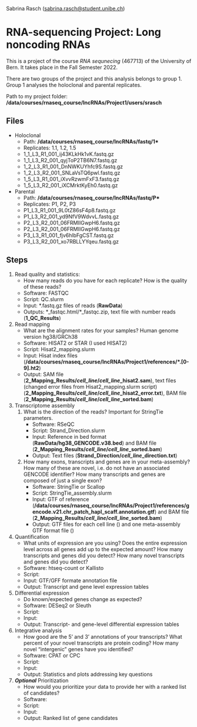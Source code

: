 Sabrina Rasch (sabrina.rasch@student.unibe.ch)

# RNA-sequencing Project: Long noncoding RNAs

This is a project of the course *RNA sequnecing* (467713) of the University of Bern. It takes place in the Fall Semester 2022.

There are two groups of the project and this analysis belongs to group 1. Group 1 analyses the holoclonal and parental replicates.

Path to my project folder: **/data/courses/rnaseq_course/lncRNAs/Project1/users/srasch**

## Files

* Holoclonal
    * Path: **/data/courses/rnaseq_course/lncRNAs/fastq/1\***
    * Replicates: 1.1, 1.2, 1.5
    * 1_1_L3_R1_001_ij43KLkHk1vK.fastq.gz
    * 1_1_L3_R2_001_qyjToP2TB6N7.fastq.gz
    * 1_2_L3_R1_001_DnNWKUYhfc9S.fastq.gz
    * 1_2_L3_R2_001_SNLaVsTQ6pwl.fastq.gz
    * 1_5_L3_R1_001_iXvvRzwmFxF3.fastq.gz
    * 1_5_L3_R2_001_iXCMrktKyEh0.fastq.gz
* Parental
    * Path: **/data/courses/rnaseq_course/lncRNAs/fastq/P\***
    * Replicates: P1, P2, P3
    * P1_L3_R1_001_9L0tZ86sF4p8.fastq.gz
    * P1_L3_R2_001_yd9NfV9WdvvL.fastq.gz
    * P2_L3_R2_001_06FRMIIGwpH6.fastq.gz
    * P2_L3_R2_001_06FRMIIGwpH6.fastq.gz
    * P3_L3_R1_001_fjv6hlbFgCST.fastq.gz
    * P3_L3_R2_001_xo7RBLLYYqeu.fastq.gz 

## Steps

1. Read quality and statistics:
    * How many reads do you have for each replicate? How is the quality of these reads?
    * Software: FASTQC
    * Script: QC.slurm
    * Input: \*.fastq.gz files of reads (**RawData**)
    * Outputs: \*_fastqc.html/\*_fastqc.zip, text file with number reads (**1_QC_Results**)
2. Read mapping
    * What are the alignment rates for your samples? Human genome version hg38/GRCh38
    * Software: HISAT2 or STAR (I used HISAT2)
    * Script: Hisat2_mapping.slurm
    * Input: Hisat index files (**/data/courses/rnaseq_course/lncRNAs/Project1/references/\*.[0-9].ht2**)
    * Output: SAM file (**2_Mapping_Results/*cell_line*/*cell_line*_hisat2.sam**), text files (changed error files from Hisat2_mapping.slurm script) (**2_Mapping_Results/*cell_line*/*cell_line*_hisat2_error.txt**), BAM file (**2_Mapping_Results/*cell_line*/*cell_line*_sorted.bam**)
3. Transcriptome assembly
    1. What is the direction of the reads? Important for StringTie parameters.
        * Software: RSeQC
        * Script: Strand_Direction.slurm
        * Input: Reference in bed format (**RawData/hg38_GENCODE.v38.bed**) and BAM file (**2_Mapping_Results/*cell_line*/*cell_line*_sorted.bam**)
        * Output: Text files (**Strand_Direction/*cell_line*_direction.txt**)
    2. How many exons, transcripts and genes are in your meta-assembly? How many of these are novel, i.e. do not have an associated GENCODE identifier? How many transcripts and genes are composed of just a single exon?
        * Software: StringTie or Scallop
        * Script: StringTie_assembly.slurm
        * Input: GTF of reference (**/data/courses/rnaseq_course/lncRNAs/Project1/references/gencode.v21.chr_patch_hapl_scaff.annotation.gtf**) and BAM file (**2_Mapping_Results/*cell_line*/*cell_line*_sorted.bam**)
        * Output: GTF files for each cell line () and one meta-assembly GTF format file ()
4. Quantification
    * What units of expression are you using? Does the entire expression level across all genes add up to the expected amount? How many transcripts and genes did you detect? How many novel transcripts and genes did you detect?
    * Software: htseq-count or Kallisto
    * Script:
    * Input: GTF/GFF formate annotation file
    * Output: Transcript and gene level expression tables
5. Differential expression
    * Do known/expected genes change as expected?
    * Software: DESeq2 or Sleuth
    * Script:
    * Input: 
    * Output: Transcript- and gene-level differential expression tables
6. Integrative analysis
    * How good are the 5’ and 3’ annotations of your transcripts? What percent of your novel transcripts are protein coding? How many novel “intergenic” genes have you identified?
    * Software: CPAT or CPC
    * Script:
    * Input: 
    * Output: Statistics and plots addressing key questions
7. ***Optional*** Prioritization
    * How would you prioritize your data to provide her with a ranked list of candidates?
    * Software:
    * Script:
    * Input: 
    * Output: Ranked list of gene candidates